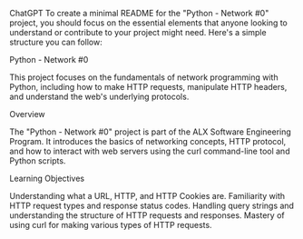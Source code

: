 
ChatGPT
To create a minimal README for the "Python - Network #0" project, you should focus on the essential elements that anyone looking to understand or contribute to your project might need. Here's a simple structure you can follow:

Python - Network #0

This project focuses on the fundamentals of network programming with Python, including how to make HTTP requests, manipulate HTTP headers, and understand the web's underlying protocols.

Overview

The "Python - Network #0" project is part of the ALX Software Engineering Program. It introduces the basics of networking concepts, HTTP protocol, and how to interact with web servers using the curl command-line tool and Python scripts.

Learning Objectives

Understanding what a URL, HTTP, and HTTP Cookies are.
Familiarity with HTTP request types and response status codes.
Handling query strings and understanding the structure of HTTP requests and responses.
Mastery of using curl for making various types of HTTP requests.
